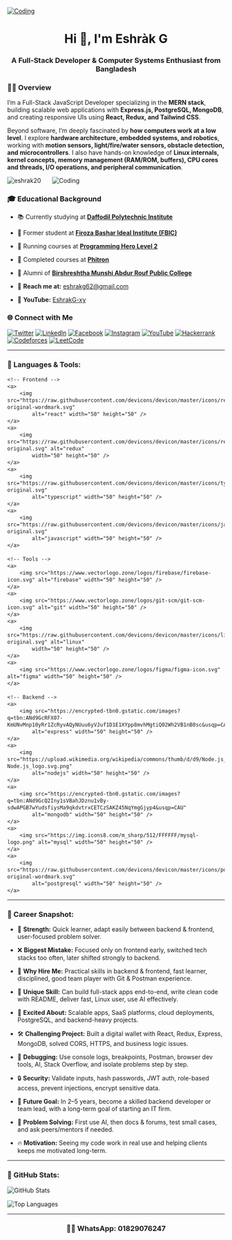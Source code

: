 <a href="https://eshrakg.netlify.app/">
    <img align="center" alt="Coding" width="100%" height="400" src="https://i.ibb.co.com/YFPBmKLD/Eshrak-G-2.gif">
</a>


<h1 align="center">Hi 👋, I'm Eshràk G</h1>
<h3 align="center">A Full-Stack Developer & Computer Systems Enthusiast from Bangladesh</h3>

### 👨‍🎓 Overview
I’m a Full-Stack JavaScript Developer specializing in the **MERN stack**, building scalable web applications with
**Express.js, PostgreSQL, MongoDB**, and creating responsive UIs using **React, Redux, and Tailwind CSS**.

Beyond software, I’m deeply fascinated by **how computers work at a low level**. I explore **hardware architecture,
embedded systems, and robotics**, working with **motion sensors, light/fire/water sensors, obstacle detection, and
microcontrollers**. I also have hands-on knowledge of **Linux internals, kernel concepts, memory management (RAM/ROM,
buffers), CPU cores and threads, I/O operations, and peripheral communication**.

<!-- On the networking side, I understand **IP addressing, MAC addresses, routing, server configuration, and basic network protocols**, giving me a holistic view of how software, hardware, and networks interact to create robust systems.
 

Currently, I’m enhancing my skills with **Next.js, Prisma, GraphQL, and DevOps**, merging my love for backend systems with practical applications, while continuously exploring the intersection of **software and computer hardware**.   -->





<img align="right" alt="Coding" width="400"
    src="https://media0.giphy.com/media/v1.Y2lkPTc5MGI3NjExOHhldG9vMDZ1NWRuNnZhaDlsMXY5MmJpdmViY3J1b3JweTc1ZDFqeCZlcD12MV9naWZzX3NlYXJjaCZjdD1n/bGgsc5mWoryfgKBx1u/giphy.webp">

<p align="left"> <img style="pointer-events: none;"
        src="https://komarev.com/ghpvc/?username=eshrak20&label=Profile%20views&color=0e75b6&style=flat"
        alt="eshrak20" /> </p>

### 🎓 Educational Background
- 📚 Currently studying at **[Daffodil Polytechnic Institute](https://dpi.ac/)**
- 📗 Former student at **[Firoza Bashar Ideal Institute (FBIC)](https://fbic.edu.bd/)**
- 📕 Running courses at **[Programming Hero Level 2](https://web.programming-hero.com/home/level2)**
- 📘 Completed courses at **[Phitron](https://phitron.io/)**
- 📙 Alumni of **[Birshreshtha Munshi Abdur Rouf Public College](https://www.abdurroufcollege.ac.bd/)**

- 📩 **Reach me at:** [eshrakg62@gmail.com](mailto:eshrakg62@gmail.com)
- 🎥 **YouTube:** [EshrakG-xy](https://www.youtube.com/@EshrakG-xy)




### 🌐 Connect with Me
<p align="left">
    <a href="https://twitter.com/eshrak_g46198" target="blank"><img
            src="https://img.shields.io/badge/Twitter-1DA1F2?logo=twitter&logoColor=white" alt="Twitter" /></a>
    <a href="https://linkedin.com/in/eshrak-g-2967a9278" target="blank"><img
            src="https://img.shields.io/badge/LinkedIn-0077B5?logo=linkedin&logoColor=white" alt="LinkedIn" /></a>
    <a href="https://www.facebook.com/eshrakg62" target="blank"><img
            src="https://img.shields.io/badge/Facebook-1877F2?logo=facebook&logoColor=white" alt="Facebook" /></a>
    <a href="https://instagram.com/eshrakg62" target="blank"><img
            src="https://img.shields.io/badge/Instagram-E4405F?logo=instagram&logoColor=white" alt="Instagram" /></a>
    <a href="https://www.youtube.com/@EshrakG-xy" target="blank"><img
            src="https://img.shields.io/badge/YouTube-FF0000?logo=youtube&logoColor=white" alt="YouTube" /></a>
    <a href="https://www.hackerrank.com/eshrakg62" target="blank"><img
            src="https://img.shields.io/badge/Hackerrank-00EA64?logo=hackerrank&logoColor=white" alt="Hackerrank" /></a>
    <a href="https://codeforces.com/profile/eshrak_2004" target="blank"><img
            src="https://img.shields.io/badge/Codeforces-1F8ACB?logo=codeforces&logoColor=white" alt="Codeforces" /></a>
    <a href="https://leetcode.com/eshrak_g" target="blank"><img
            src="https://img.shields.io/badge/LeetCode-FFA116?logo=leetcode&logoColor=white" alt="LeetCode" /></a>
</p>

---

<h3 align="left">📌 Languages & Tools:</h3>
<p align="left">


    <!-- Frontend -->
    <a>
        <img src="https://raw.githubusercontent.com/devicons/devicon/master/icons/react/react-original-wordmark.svg"
            alt="react" width="50" height="50" />
    </a>
    <a>
        <img src="https://raw.githubusercontent.com/devicons/devicon/master/icons/redux/redux-original.svg" alt="redux"
            width="50" height="50" />
    </a>
    <a>
        <img src="https://raw.githubusercontent.com/devicons/devicon/master/icons/typescript/typescript-original.svg"
            alt="typescript" width="50" height="50" />
    </a>
    <a>
        <img src="https://raw.githubusercontent.com/devicons/devicon/master/icons/javascript/javascript-original.svg"
            alt="javascript" width="50" height="50" />
    </a>

    <!-- Tools -->
    <a>
        <img src="https://www.vectorlogo.zone/logos/firebase/firebase-icon.svg" alt="firebase" width="50" height="50" />
    </a>
    <a>
        <img src="https://www.vectorlogo.zone/logos/git-scm/git-scm-icon.svg" alt="git" width="50" height="50" />
    </a>
    <a>
        <img src="https://raw.githubusercontent.com/devicons/devicon/master/icons/linux/linux-original.svg" alt="linux"
            width="50" height="50" />
    </a>
    <a>
        <img src="https://www.vectorlogo.zone/logos/figma/figma-icon.svg" alt="figma" width="50" height="50" />
    </a>

    <!-- Backend -->
    <a>
        <img src="https://encrypted-tbn0.gstatic.com/images?q=tbn:ANd9GcRFX07-KmUNvMnp10yRr1ZcRyvAQyNUuu6yVJuf1D1E1XYpp8mvhMgtiQ02Wh2VB1nB0sc&usqp=CAU"
            alt="express" width="50" height="50" />
    </a>
    <a>
        <img src="https://upload.wikimedia.org/wikipedia/commons/thumb/d/d9/Node.js_logo.svg/1280px-Node.js_logo.svg.png"
            alt="nodejs" width="50" height="50" />
    </a>
    <a>
        <img src="https://encrypted-tbn0.gstatic.com/images?q=tbn:ANd9GcQ2Iny1sVBahJDznu1vBy-sdwAPGB7wYudsfiysMa9qkdvtrxCETCzSAKZ45NqYmgGjyp4&usqp=CAU"
            alt="mongodb" width="50" height="50" />
    </a>
    <a>
        <img src="https://img.icons8.com/m_sharp/512/FFFFFF/mysql-logo.png" alt="mysql" width="50" height="50" />
    </a>
    <a>
        <img src="https://raw.githubusercontent.com/devicons/devicon/master/icons/postgresql/postgresql-original-wordmark.svg"
            alt="postgresql" width="50" height="50" />
    </a>


</p>


---



<h3 align="left">📌 Career Snapshot:</h3>


- 🌊 **Strength:** Quick learner, adapt easily between backend & frontend, user-focused problem solver.

- ❌ **Biggest Mistake:** Focused only on frontend early, switched tech stacks too often, later shifted strongly to
backend.

- 💼 **Why Hire Me:** Practical skills in backend & frontend, fast learner, disciplined, good team player with Git &
Postman experience.

- 🌟 **Unique Skill:** Can build full-stack apps end-to-end, write clean code with README, deliver fast, Linux user, use
AI effectively.

- 🚀 **Excited About:** Scalable apps, SaaS platforms, cloud deployments, PostgreSQL, and backend-heavy projects.

- 🛠️ **Challenging Project:** Built a digital wallet with React, Redux, Express, MongoDB, solved CORS, HTTPS, and
business logic issues.

- 🐞 **Debugging:** Use console logs, breakpoints, Postman, browser dev tools, AI, Stack Overflow, and isolate problems
step by step.

- 🔒 **Security:** Validate inputs, hash passwords, JWT auth, role-based access, prevent injections, encrypt sensitive
data.

- 🎯 **Future Goal:** In 2–5 years, become a skilled backend developer or team lead, with a long-term goal of starting
an IT firm.

- 🧩 **Problem Solving:** First use AI, then docs & forums, test small cases, and ask peers/mentors if needed.

- 🔥 **Motivation:** Seeing my code work in real use and helping clients keeps me motivated long-term.

---

<!-- 📌
### 📊  -->
<h3 align="left">📌 GitHub Stats:</h3>

<p>&nbsp;<img align="left"
        src="https://github-readme-stats.vercel.app/api?username=eshrak20&show_icons=true&locale=en&theme=dark"
        alt="GitHub Stats" /></p>
<p><img align="center"
        src="https://github-readme-stats.vercel.app/api/top-langs?username=eshrak20&show_icons=true&locale=en&layout=compact&theme=dark"
        alt="Top Languages" /></p>




---

<h3 align="center"> 🤙🏼 WhatsApp: 01829076247</h3>
